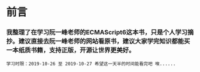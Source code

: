 # 前言


### 我整理了在学习阮一峰老师的ECMAScript6这本书，只是个人学习摘抄。建议直接去阮一峰老师的网站看原书，建议大家学完知识都能买一本纸质书籍，支持正版，开源让世界更美好。


    学习时限：2019-10-26 至 2019-10-27 希望这一天半的时间能看完吧 唉......
